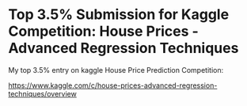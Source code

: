 # Top 3.5% Submission for Kaggle Competition: House Prices - Advanced Regression Techniques
My top 3.5% entry on kaggle House Price Prediction Competition:

https://www.kaggle.com/c/house-prices-advanced-regression-techniques/overview
